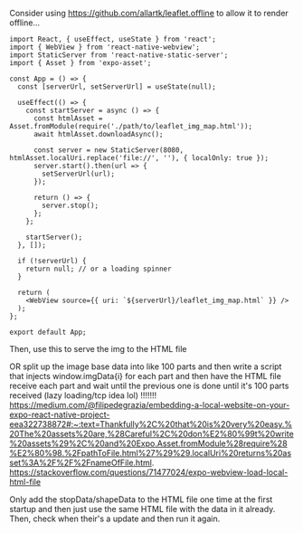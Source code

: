Consider using https://github.com/allartk/leaflet.offline to allow it to render offline...
``` (AI)
import React, { useEffect, useState } from 'react';
import { WebView } from 'react-native-webview';
import StaticServer from 'react-native-static-server';
import { Asset } from 'expo-asset';

const App = () => {
  const [serverUrl, setServerUrl] = useState(null);

  useEffect(() => {
    const startServer = async () => {
      const htmlAsset = Asset.fromModule(require('./path/to/leaflet_img_map.html'));
      await htmlAsset.downloadAsync();

      const server = new StaticServer(8080, htmlAsset.localUri.replace('file://', ''), { localOnly: true });
      server.start().then(url => {
        setServerUrl(url);
      });

      return () => {
        server.stop();
      };
    };

    startServer();
  }, []);

  if (!serverUrl) {
    return null; // or a loading spinner
  }

  return (
    <WebView source={{ uri: `${serverUrl}/leaflet_img_map.html` }} />
  );
};

export default App;
```
Then, use this to serve the img to the HTML file

OR split up the image base data into like 100 parts and then write a script that injects window.imgData{i} for each part and then have the HTML file receive each part and wait until the previous one is done until it's 100 parts received
(lazy loading/tcp idea lol)
!!!!!!!
https://medium.com/@filipedegrazia/embedding-a-local-website-on-your-expo-react-native-project-eea322738872#:~:text=Thankfully%2C%20that%20is%20very%20easy.%20The%20assets%20are,%28Careful%2C%20don%E2%80%99t%20write%20assets%29%2C%20and%20Expo.Asset.fromModule%28require%28%E2%80%98.%2FpathToFile.html%27%29%29.localUri%20returns%20asset%3A%2F%2F%2FnameOfFile.html.
https://stackoverflow.com/questions/71477024/expo-webview-load-local-html-file

Only add the stopData/shapeData to the HTML file one time at the first startup and then just use the same HTML file with the data in it already. Then, check when their's a update and then run it again.